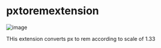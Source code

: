 # pxtoremextension
![image](https://github.com/svitalis123/pxtoremextension/assets/67929999/d4725a6e-9467-40d3-9e49-f09cb766bb97)

THis extension converts px to rem according to scale of 1.33
